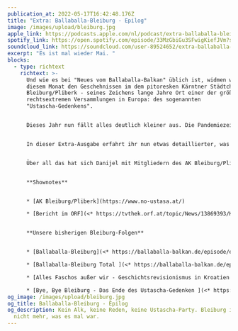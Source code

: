 ```yaml
---
publication_at: 2022-05-17T16:42:48.176Z
title: "Extra: Ballaballa-Bleiburg - Epilog"
image: /images/upload/bleiburg.jpg
apple_link: https://podcasts.apple.com/nl/podcast/extra-ballaballa-bleiburg-epilog/id1170436903?i=1000561903895
spotify_link: https://open.spotify.com/episode/33MzGbiGu3SFwigKiefJVm?si=d8bb4a610b524d49
soundcloud_link: https://soundcloud.com/user-89524652/extra-ballaballa-bleiburg-epilog
excerpt: "Es ist mal wieder Mai. "
blocks:
  - type: richtext
    richtext: >-
      Und wie es bei "Neues vom Ballaballa-Balkan" üblich ist, widmen wir uns in
      diesem Monat den Geschehnissen im dem pitoresken Kärntner Städtchen
      Bleiburg/Pliberk - seines Zeichens lange Jahre Ort einer der größten
      rechtsextremen Versammlungen in Europa: des sogenannten
      "Ustascha-Gedenkens".


      Dieses Jahr nun fällt alles deutlich kleiner aus. Die Pandemiezeit haben die österreichischen Behörden genutzt, um die geschichtsrevisionistische Veranstaltung in ihrer bisherigen Form zu verbieten und auf einen Gedenkgottesdienst zusammenzustoßen.


      In dieser Extra-Ausgabe erfahrt ihr nun etwas detaillierter, was in Bleiburg in den letzten Monaten geschehen ist, wie das "Gedenken" in diesem Jahr aussah und warum man vielleicht vorsichtig sein sollte, wenn man jetzt schon das Ende des "Ustascha-Gedenkens" feiert.


      Über all das hat sich Danijel mit Mitgliedern des AK Bleiburg/Pliberk unterhalten, die das Treffen seit Jahren beobachten und Hintergründe recherchieren.


      **Shownotes**


      * [AK Bleiburg/Pliberk](https://www.no-ustasa.at/)

      * [Bericht im ORF](<* https://tvthek.orf.at/topic/News/13869393/Kaernten-heute/14135477/Kroatentreffen-blieb-aus/15164552>)


      **Unsere bisherigen Bleiburg-Folgen** 


      * [Ballaballa-Bleiburg](<* https://ballaballa-balkan.de/episode/extra-ballaballa-bleiburg>)

      * [Ballaballa-Bleiburg Total ](<* https://ballaballa-balkan.de/episode/extra-ballaballableiburg-total>)

      * [Alles Faschos außer wir - Geschichtsrevisionismus in Kroatien und Serbien ](<* https://ballaballa-balkan.de/episode/alles-faschos-ausser-wir-geschichtsrevisionismus-in-kroatien-und-serbien>)

      * [Bye, Bye Bleiburg - Das Ende des Ustascha-Gedenken ](<* https://ballaballa-balkan.de/episode/extra-bye,-bye,-bleiburg-das-ende-des-ustascha-gedenkens>)
og_image: /images/upload/bleiburg.jpg
og_title: Ballaballa-Bleiburg - Epilog
og_description: Kein Alk, keine Reden, keine Ustascha-Party. Bleiburg ist auch
  nicht mehr, was es mal war.
---
```

